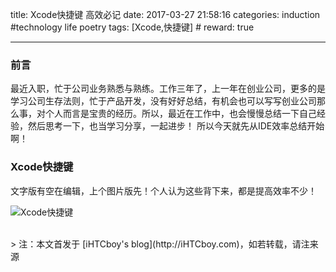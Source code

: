 title: Xcode快捷键 高效必记
date: 2017-03-27 21:58:16
categories: induction #technology life poetry
tags: [Xcode,快捷键]  # <!--more-->
reward: true

---

### 前言
最近入职，忙于公司业务熟悉与熟练。工作三年了，上一年在创业公司，更多的是学习公司生存法则，忙于产品开发，没有好好总结，有机会也可以写写创业公司那么事，对个人而言是宝贵的经历。所以，最近在工作中，也会慢慢总结一下自己经验，然后思考一下，也当学习分享，一起进步！
所以今天就先从IDE效率总结开始啊！

### Xcode快捷键
文字版有空在编辑，上个图片版先！个人认为这些背下来，都是提高效率不少！

<!--more-->

![Xcode快捷键](http://upload-images.jianshu.io/upload_images/99517-241791132f445fb9.jpg)




<br>
> 注：本文首发于 [iHTCboy's blog](http://iHTCboy.com)，如若转载，请注来源

